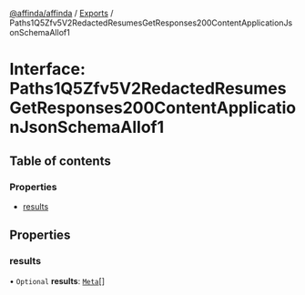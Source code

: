 [@affinda/affinda](../README.md) / [Exports](../modules.md) / Paths1Q5Zfv5V2RedactedResumesGetResponses200ContentApplicationJsonSchemaAllof1

# Interface: Paths1Q5Zfv5V2RedactedResumesGetResponses200ContentApplicationJsonSchemaAllof1

## Table of contents

### Properties

- [results](Paths1Q5Zfv5V2RedactedResumesGetResponses200ContentApplicationJsonSchemaAllof1.md#results)

## Properties

### results

• `Optional` **results**: [`Meta`](Meta.md)[]
